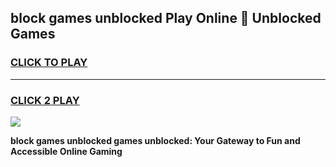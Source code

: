 
## block games unblocked Play Online 👋 Unblocked Games
<h3>
<a href="https://premium.freeplayer.one?title=block_games_unblocked&ref=19F">CLICK TO PLAY</a></h3>
<hr>

<h3>
<a href="https://premium.freeplayer.one?title=block_games_unblocked&ref=19F">CLICK 2 PLAY</a>
  
</h3>

<a href="https://premium.freeplayer.one?title=block_games_unblocked&ref=19F"><img src="https://clearcache.store/games.png"></a>


**block games unblocked games unblocked: Your Gateway to Fun and Accessible Online Gaming**
